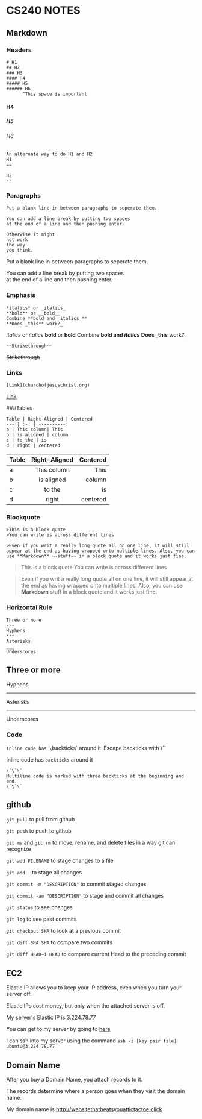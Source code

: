 # CS240 NOTES

## Markdown

### Headers
```
# H1
## H2
### H3
#### H4
##### H5
###### H6
      ^This space is important
```
#### H4
##### H5
###### H6

```
An alternate way to do H1 and H2
H1
==

H2
--
```

### Paragraphs
```
Put a blank line in between paragraphs to seperate them.

You can add a line break by putting two spaces  
at the end of a line and then pushing enter.

Otherwise it might
not work
the way
you think.
```

Put a blank line in between paragraphs to seperate them.

You can add a line break by putting two spaces  
at the end of a line and then pushing enter.

### Emphasis

```
*italics* or _italics_
**bold** or __bold__
Combine **bold and _italics_**
**Does _this** work?_
```

*italics* or _italics_
**bold** or __bold__
Combine **bold and _italics_**
**Does _this** work?_

```
~~Strikethrough~~
```
~~Strikethrough~~

### Links

```
[Link](churchofjesuschrist.org)
```

[Link](churchofjesuschrist.org)

###Tables

```
Table | Right-Aligned | Centered
--- | :-: | ----------:
a | This column| This 
b | is aligned | column
c | to the | is
d | right | centered
```

Table | Right-Aligned | Centered
--- | :-: | ----------:
a | This column| This 
b | is aligned | column
c | to the | is
d | right | centered

### Blockquote
```
>This is a block quote
>You can write is across different lines

>Even if you writ a really long quote all on one line, it will still appear at the end as having wrapped onto multiple lines. Also, you can use **Markdown** ~~stuff~~ in a block quote and it works just fine.
```

>This is a block quote
>You can write is across different lines

>Even if you writ a really long quote all on one line, it will still appear at the end as having wrapped onto multiple lines. Also, you can use **Markdown** ~~stuff~~ in a block quote and it works just fine.

### Horizontal Rule

```
Three or more
---
Hyphens
***
Asterisks
___
Underscores

```

Three or more
---
Hyphens
***
Asterisks
___
Underscores

### Code

`Inline code has \`backticks\` around it`
`Escape backticks with \\\``

Inline code has `backticks` around it

```
\`\`\`
Multiline code is marked with three backticks at the beginning and end.
\`\`\`
```

## github
`git pull` to pull from github

`git push` to push to github

`git mv` and `git rm` to move, rename, and delete files in a way git can recognize

`git add FILENAME` to stage changes to a file

`git add .` to stage all changes

`git commit -m "DESCRIPTION"` to commit staged changes

`git commit -am "DESCRIPTION"` to stage and commit all changes

`git status` to see changes

`git log` to see past commits

`git checkout SHA` to look at a previous commit

`git diff SHA SHA` to compare two commits

`git diff HEAD~1 HEAD` to compare current Head to the preceding commit

## EC2
Elastic IP allows you to keep your IP address, even when you turn your server off.

Elastic IPs cost money, but only when the attached server is off.

My server's Elastic IP is 3.224.78.77

You can get to my server by going to [here](http://3.224.78.77)

I can ssh into my server using the command `ssh -i [key pair file] ubuntu@3.224.78.77`

## Domain Name
After you buy a Domain Name, you attach records to it.

The records determine where a person goes when they visit the domain name.

My domain name is <http://websitethatbeatsyouattictactoe.click>
